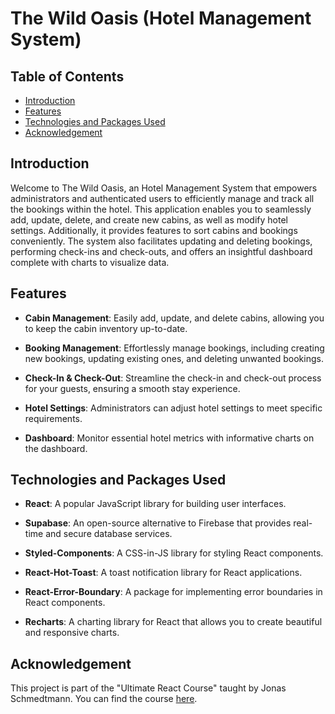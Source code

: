 # The Wild Oasis (Hotel Management System) 


## Table of Contents

- [Introduction](#introduction)
- [Features](#features)
- [Technologies and Packages Used](#technologies-and-packages-used)
- [Acknowledgement](#acknowledgement)

## Introduction <a name="introduction"></a>
Welcome to The Wild Oasis, an Hotel Management System that empowers administrators and authenticated users to efficiently manage and track all the bookings within the hotel. This application enables you to seamlessly add, update, delete, and create new cabins, as well as modify hotel settings. Additionally, it provides features to sort cabins and bookings conveniently. The system also facilitates updating and deleting bookings, performing check-ins and check-outs, and offers an insightful dashboard complete with charts to visualize data.

## Features <a name="features"></a>

- **Cabin Management**: Easily add, update, and delete cabins, allowing you to keep the cabin inventory up-to-date.

- **Booking Management**: Effortlessly manage bookings, including creating new bookings, updating existing ones, and deleting unwanted bookings.

- **Check-In & Check-Out**: Streamline the check-in and check-out process for your guests, ensuring a smooth stay experience.

- **Hotel Settings**: Administrators can adjust hotel settings to meet specific requirements.

- **Dashboard**: Monitor essential hotel metrics with informative charts on the dashboard.

## Technologies and Packages Used <a name="technologies-and-packages-used"></a>

- **React**: A popular JavaScript library for building user interfaces.

- **Supabase**: An open-source alternative to Firebase that provides real-time and secure database services.

- **Styled-Components**: A CSS-in-JS library for styling React components.

- **React-Hot-Toast**: A toast notification library for React applications.

- **React-Error-Boundary**: A package for implementing error boundaries in React components.

- **Recharts**: A charting library for React that allows you to create beautiful and responsive charts.

## Acknowledgement <a name="acknowledgement"></a>

This project is part of the "Ultimate React Course" taught by Jonas Schmedtmann. You can find the course <a href="https://www.udemy.com/course/the-ultimate-react-course" target="_blank">here</a>.
